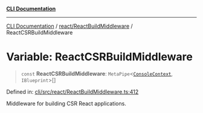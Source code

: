 [**CLI Documentation**](../../../README.md)

***

[CLI Documentation](../../../README.md) / [react/ReactBuildMiddleware](../README.md) / ReactCSRBuildMiddleware

# Variable: ReactCSRBuildMiddleware

> `const` **ReactCSRBuildMiddleware**: `MetaPipe`\<[`ConsoleContext`](../../../declarations/interfaces/ConsoleContext.md), `IBlueprint`\>[]

Defined in: [cli/src/react/ReactBuildMiddleware.ts:412](https://github.com/stonemjs/cli/blob/83156d7f07cad6e0545ad29ba32878fdd248ede2/src/react/ReactBuildMiddleware.ts#L412)

Middleware for building CSR React applications.
